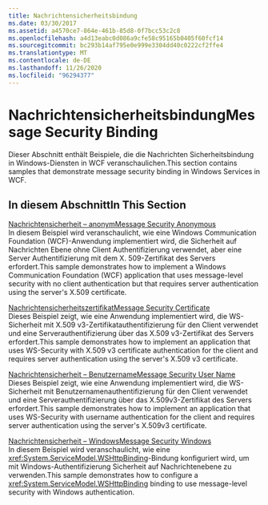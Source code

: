```yaml
---
title: Nachrichtensicherheitsbindung
ms.date: 03/30/2017
ms.assetid: a4570ce7-864e-461b-85d8-0f7bcc53c2c8
ms.openlocfilehash: a4d13eabc0d086a9cfe58c95165b0405f60fcf14
ms.sourcegitcommit: bc293b14af795e0e999e3304dd40c0222cf2ffe4
ms.translationtype: MT
ms.contentlocale: de-DE
ms.lasthandoff: 11/26/2020
ms.locfileid: "96294377"
---
```

# <a name="message-security-binding"></a><span data-ttu-id="72c1f-102">Nachrichtensicherheitsbindung</span><span class="sxs-lookup"><span data-stu-id="72c1f-102">Message Security Binding</span></span>

<span data-ttu-id="72c1f-103">Dieser Abschnitt enthält Beispiele, die die Nachrichten Sicherheitsbindung in Windows-Diensten in WCF veranschaulichen.</span><span class="sxs-lookup"><span data-stu-id="72c1f-103">This section contains samples that demonstrate message security binding in Windows Services in WCF.</span></span>  
  
## <a name="in-this-section"></a><span data-ttu-id="72c1f-104">In diesem Abschnitt</span><span class="sxs-lookup"><span data-stu-id="72c1f-104">In This Section</span></span>  

 [<span data-ttu-id="72c1f-105">Nachrichtensicherheit – anonym</span><span class="sxs-lookup"><span data-stu-id="72c1f-105">Message Security Anonymous</span></span>](message-security-anonymous.md)  
 <span data-ttu-id="72c1f-106">In diesem Beispiel wird veranschaulicht, wie eine Windows Communication Foundation (WCF)-Anwendung implementiert wird, die Sicherheit auf Nachrichten Ebene ohne Client Authentifizierung verwendet, aber eine Server Authentifizierung mit dem X. 509-Zertifikat des Servers erfordert.</span><span class="sxs-lookup"><span data-stu-id="72c1f-106">This sample demonstrates how to implement a Windows Communication Foundation (WCF) application that uses message-level security with no client authentication but that requires server authentication using the server's X.509 certificate.</span></span>  
  
 [<span data-ttu-id="72c1f-107">Nachrichtensicherheitszertifikat</span><span class="sxs-lookup"><span data-stu-id="72c1f-107">Message Security Certificate</span></span>](message-security-certificate.md)  
 <span data-ttu-id="72c1f-108">Dieses Beispiel zeigt, wie eine Anwendung implementiert wird, die WS-Sicherheit mit X.509 v3-Zertifikatauthentifizierung für den Client verwendet und eine Serverauthentifizierung über das X.509 v3-Zertifikat des Servers erfordert.</span><span class="sxs-lookup"><span data-stu-id="72c1f-108">This sample demonstrates how to implement an application that uses WS-Security with X.509 v3 certificate authentication for the client and requires server authentication using the server's X.509 v3 certificate.</span></span>  
  
 [<span data-ttu-id="72c1f-109">Nachrichtensicherheit – Benutzername</span><span class="sxs-lookup"><span data-stu-id="72c1f-109">Message Security User Name</span></span>](message-security-user-name.md)  
 <span data-ttu-id="72c1f-110">Dieses Beispiel zeigt, wie eine Anwendung implementiert wird, die WS-Sicherheit mit Benutzernamenauthentifizierung für den Client verwendet und eine Serverauthentifizierung über das X.509v3-Zertifikat des Servers erfordert.</span><span class="sxs-lookup"><span data-stu-id="72c1f-110">This sample demonstrates how to implement an application that uses WS-Security with username authentication for the client and requires server authentication using the server's X.509v3 certificate.</span></span>  
  
 [<span data-ttu-id="72c1f-111">Nachrichtensicherheit – Windows</span><span class="sxs-lookup"><span data-stu-id="72c1f-111">Message Security Windows</span></span>](message-security-windows.md)  
 <span data-ttu-id="72c1f-112">In diesem Beispiel wird veranschaulicht, wie eine <xref:System.ServiceModel.WSHttpBinding>-Bindung konfiguriert wird, um mit Windows-Authentifizierung Sicherheit auf Nachrichtenebene zu verwenden.</span><span class="sxs-lookup"><span data-stu-id="72c1f-112">This sample demonstrates how to configure a <xref:System.ServiceModel.WSHttpBinding> binding to use message-level security with Windows authentication.</span></span>
